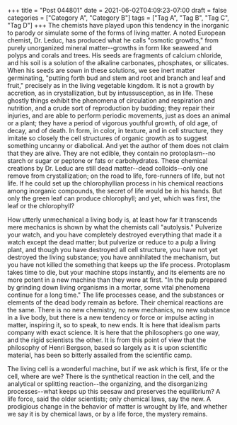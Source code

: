 +++
title = "Post 044801"
date = 2021-06-02T04:09:23-07:00
draft = false
categories = ["Category A", "Category B"]
tags = ["Tag A", "Tag B", "Tag C", "Tag D"]
+++
The chemists have played upon this tendency in the inorganic to parody or simulate some of the forms of living matter. A noted European chemist, Dr. Leduc, has produced what he calls "osmotic growths," from purely unorganized mineral matter--growths in form like seaweed and polyps and corals and trees. His seeds are fragments of calcium chloride, and his soil is a solution of the alkaline carbonates, phosphates, or silicates. When his seeds are sown in these solutions, we see inert matter germinating, "putting forth bud and stem and root and branch and leaf and fruit," precisely as in the living vegetable kingdom. It is not a growth by accretion, as in crystallization, but by intussusception, as in life. These ghostly things exhibit the phenomena of circulation and respiration and nutrition, and a crude sort of reproduction by budding; they repair their injuries, and are able to perform periodic movements, just as does an animal or a plant; they have a period of vigorous youthful growth, of old age, of decay, and of death. In form, in color, in texture, and in cell structure, they imitate so closely the cell structures of organic growth as to suggest something uncanny or diabolical. And yet the author of them does not claim that they are alive. They are not edible, they contain no protoplasm--no starch or sugar or peptone or fats or carbohydrates. These chemical creations by Dr. Leduc are still dead matter--dead colloids--only one remove from crystallization; on the road to life, fore-runners of life, but not life. If he could set up the chlorophyllian process in his chemical reactions among inorganic compounds, the secret of life would be in his hands. But only the green leaf can produce chlorophyll; and yet, which was first, the leaf or the chlorophyll?

How utterly unmechanical a living body is, at least how far it transcends mere mechanics is shown by what the chemists call "autolysis." Pulverize your watch, and you have completely destroyed everything that made it a watch except the dead matter; but pulverize or reduce to a pulp a living plant, and though you have destroyed all cell structure, you have not yet destroyed the living substance; you have annihilated the mechanism, but you have not killed the something that keeps up the life process. Protoplasm takes time to die, but your machine stops instantly, and its elements are no more potent in a new machine than they were at first. "In the pulp prepared by grinding down living organisms in a mortar, some vital phenomena continue for a long time." The life processes cease, and the substances or elements of the dead body remain as before. Their chemical reactions are the same. There is no new chemistry, no new mechanics, no new substance in a live body, but there is a new tendency or force or impulse acting in matter, inspiring it, so to speak, to new ends. It is here that idealism parts company with exact science. It is here that the philosophers go one way, and the rigid scientists the other. It is from this point of view that the philosophy of Henri Bergson, based so largely as it is upon scientific material, has been so bitterly assailed from the scientific camp.

The living cell is a wonderful machine, but if we ask which is first, life or the cell, where are we? There is the synthetical reaction in the cell, and the analytical or splitting reaction--the organizing, and the disorganizing processes--what keeps up this seesaw and preserves the equilibrium? A life force, said the older scientists; only chemical laws, say the new. A prodigious change in the behavior of matter is wrought by life, and whether we say it is by chemical laws, or by a life force, the mystery remains.
